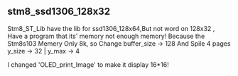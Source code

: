 ## stm8_ssd1306_128x32 
Stm8_ST_Lib have the lib for ssd1306_128x64,But not word on 128x32 ,
Have a program that its' memory not enough memory!
Because the Stm8s103  Memery Only 8k, so Change 
buffer_size -> 128 
And Spile 4 pages
y_size  -> 32 | y_max -> 4 

I changed 'OLED_print_Image' to make it display 16*16!

